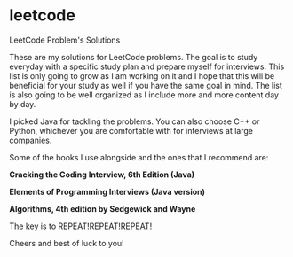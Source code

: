 # leetcode
LeetCode Problem's Solutions

These are my solutions for LeetCode problems. The goal is to study everyday with a specific study plan and prepare myself for interviews. This list is only going to grow as I am working on it and I hope that this will be beneficial for your study as well if you have the same goal in mind. The list is also going to be well organized as I include more and more content day by day.

I picked Java for tackling the problems. You can also choose C++ or Python, whichever you are comfortable with for interviews at large companies.

Some of the books I use alongside and the ones that I recommend are:


**Cracking the Coding Interview, 6th Edition (Java)**

**Elements of Programming Interviews (Java version)**


**Algorithms, 4th edition by Sedgewick and Wayne**





The key is to REPEAT!REPEAT!REPEAT!

Cheers and best of luck to you!


